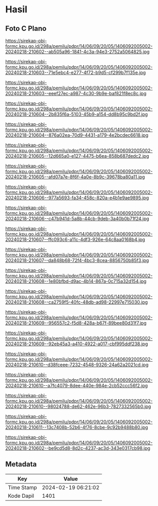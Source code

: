 # Hasil

## Foto C Plano

https://sirekap-obj-formc.kpu.go.id/298a/pemilu/pdpr/14/06/09/20/05/1406092005002-20240218-210602--ab505a96-1841-4c3a-94e3-2752a5064825.jpg

https://sirekap-obj-formc.kpu.go.id/298a/pemilu/pdpr/14/06/09/20/05/1406092005002-20240218-210603--71e5ebc4-e277-4f72-b9d5-cf299b7f135e.jpg

https://sirekap-obj-formc.kpu.go.id/298a/pemilu/pdpr/14/06/09/20/05/1406092005002-20240218-210603--eeef27ec-a987-4c30-9b9e-baf821f8ec8c.jpg

https://sirekap-obj-formc.kpu.go.id/298a/pemilu/pdpr/14/06/09/20/05/1406092005002-20240218-210604--2b835f6a-5103-45b9-a154-dd8b95c9bd2f.jpg

https://sirekap-obj-formc.kpu.go.id/298a/pemilu/pdpr/14/06/09/20/05/1406092005002-20240218-210604--876a02ea-70d9-4431-a179-4e2bcdec6618.jpg

https://sirekap-obj-formc.kpu.go.id/298a/pemilu/pdpr/14/06/09/20/05/1406092005002-20240218-210605--12d665a0-e127-4475-b6ea-858b687dedc2.jpg

https://sirekap-obj-formc.kpu.go.id/298a/pemilu/pdpr/14/06/09/20/05/1406092005002-20240218-210605--afd07a7e-8f6f-4a0e-8b9c-39678ba80a11.jpg

https://sirekap-obj-formc.kpu.go.id/298a/pemilu/pdpr/14/06/09/20/05/1406092005002-20240218-210606--977a5693-fa34-458c-820a-e4b1e9ae9895.jpg

https://sirekap-obj-formc.kpu.go.id/298a/pemilu/pdpr/14/06/09/20/05/1406092005002-20240218-210606--c47b941d-5a8b-44cb-9deb-3a40b0b71f24.jpg

https://sirekap-obj-formc.kpu.go.id/298a/pemilu/pdpr/14/06/09/20/05/1406092005002-20240218-210607--ffc093c6-a11c-4df3-926e-64c8aa0168b4.jpg

https://sirekap-obj-formc.kpu.go.id/298a/pemilu/pdpr/14/06/09/20/05/1406092005002-20240218-210607--da848b68-72f4-4bc3-8cea-8856750b85f3.jpg

https://sirekap-obj-formc.kpu.go.id/298a/pemilu/pdpr/14/06/09/20/05/1406092005002-20240218-210608--1e80bfbd-d9ac-4b14-867a-0c715a32d154.jpg

https://sirekap-obj-formc.kpu.go.id/298a/pemilu/pdpr/14/06/09/20/05/1406092005002-20240218-210608--ca2759f5-40fc-48db-ad98-22997e715030.jpg

https://sirekap-obj-formc.kpu.go.id/298a/pemilu/pdpr/14/06/09/20/05/1406092005002-20240218-210609--956557c2-f5d8-428a-b67f-89bee80d31f7.jpg

https://sirekap-obj-formc.kpu.go.id/298a/pemilu/pdpr/14/06/09/20/05/1406092005002-20240218-210609--92eb45a3-a410-4922-a017-cbf995ddf238.jpg

https://sirekap-obj-formc.kpu.go.id/298a/pemilu/pdpr/14/06/09/20/05/1406092005002-20240218-210610--d38fceee-7232-4548-9326-24a62a2021cd.jpg

https://sirekap-obj-formc.kpu.go.id/298a/pemilu/pdpr/14/06/09/20/05/1406092005002-20240218-210610--a7fc4079-8dee-440e-984e-2cb52ccc56f2.jpg

https://sirekap-obj-formc.kpu.go.id/298a/pemilu/pdpr/14/06/09/20/05/1406092005002-20240218-210610--98024788-de62-462e-96b3-7827332565b0.jpg

https://sirekap-obj-formc.kpu.go.id/298a/pemilu/pdpr/14/06/09/20/05/1406092005002-20240218-210611--13c7408b-52b6-4f76-8cbe-9c92b9488b80.jpg

https://sirekap-obj-formc.kpu.go.id/298a/pemilu/pdpr/14/06/09/20/05/1406092005002-20240218-210602--be9cd5d8-8d2c-4237-ac3d-343e0317cb98.jpg


## Metadata

| Key        | Value               |
| ---------- | ------------------- |
| Time Stamp | 2024-02-19 06:21:02 |
| Kode Dapil | 1401                |



